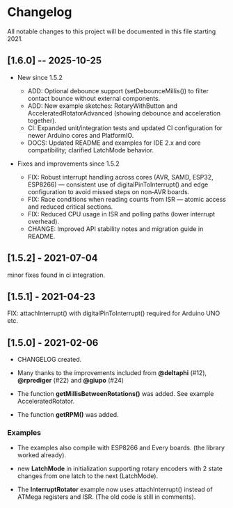 # Changelog

All notable changes to this project will be documented in this file starting 2021.

## [1.6.0] -- 2025-10-25

* New since 1.5.2

  * ADD: Optional debounce support (setDebounceMillis()) to filter contact bounce without external components.
  * ADD: New example sketches: RotaryWithButton and AcceleratedRotatorAdvanced (showing debounce and acceleration together).
  * CI: Expanded unit/integration tests and updated CI configuration for newer Arduino cores and PlatformIO.
  * DOCS: Updated README and examples for IDE 2.x and core compatibility; clarified LatchMode behavior.

* Fixes and improvements since 1.5.2

  * FIX: Robust interrupt handling across cores (AVR, SAMD, ESP32, ESP8266) — consistent use of digitalPinToInterrupt() and edge configuration to avoid missed steps on non‑AVR boards.
  * FIX: Race conditions when reading counts from ISR — atomic access and reduced critical sections.
  * FIX: Reduced CPU usage in ISR and polling paths (lower interrupt overhead).
  * CHANGE: Improved API stability notes and migration guide in README.


## [1.5.2] - 2021-07-04

minor fixes found in ci integration.


## [1.5.1] - 2021-04-23

FIX: attachInterrupt() with digitalPinToInterrupt() required for Arduino UNO etc.


## [1.5.0] - 2021-02-06

* CHANGELOG created.

* Many thanks to the improvements included from **@deltaphi** (#12), **@rprediger** (#22) and **@giupo** (#24) 

* The function **getMillisBetweenRotations()** was added. See example AcceleratedRotator.

* The function **getRPM()** was added.


### Examples

* The examples also compile with ESP8266 and Every boards. (the library worked already).

* new **LatchMode** in initialization supporting rotary encoders with 2 state changes from one latch to the next (LatchMode).

* The **InterruptRotator** example now uses attachInterrupt() instead of ATMega registers and ISR. (The old code is still in comments).

